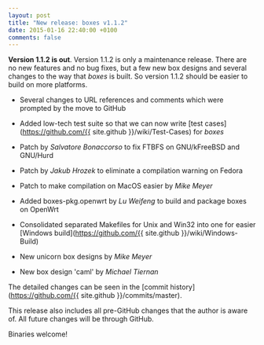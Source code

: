 ```yaml
---
layout: post
title: "New release: boxes v1.1.2"
date: 2015-01-16 22:40:00 +0100
comments: false
---
```


**Version 1.1.2 is out**. Version 1.1.2 is only a maintenance release. There are no new features and no bug fixes, but a few new box designs and several changes to the way that *boxes* is built. So version 1.1.2 should be easier to build on more platforms. <!--break-->

  - Several changes to URL references and comments which were prompted by the move to GitHub
  - Added low-tech test suite so that we can now write [test cases](https://github.com/{{ site.github }}/wiki/Test-Cases) for *boxes*
  - Patch by *Salvatore Bonaccorso* to fix FTBFS on GNU/kFreeBSD and GNU/Hurd
  - Patch by *Jakub Hrozek* to eliminate a compilation warning on Fedora
  - Patch to make compilation on MacOS easier by *Mike Meyer*
  - Added boxes-pkg.openwrt by *Lu Weifeng* to build and package boxes on OpenWrt
  - Consolidated separated Makefiles for Unix and Win32 into one for easier [Windows build](https://github.com/{{ site.github }}/wiki/Windows-Build)
  
  - New unicorn box designs by *Mike Meyer*
  - New box design 'caml' by *Michael Tiernan*

The detailed changes can be seen in the [commit history](https://github.com/{{ site.github }}/commits/master).

This release also includes all pre-GitHub changes that the author is aware of. All future changes will be through GitHub.

Binaries welcome!
